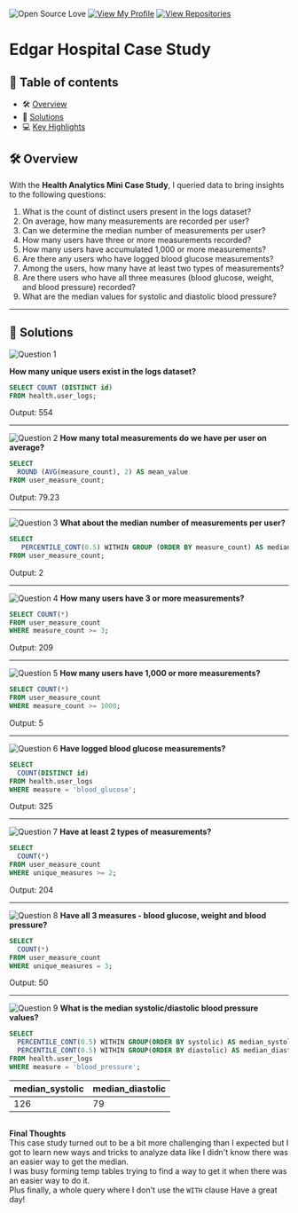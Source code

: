 ![Open Source Love](https://badges.frapsoft.com/os/v1/open-source.svg?v=103)
[![View My Profile](https://img.shields.io/badge/View-My_Profile-green?logo=GitHub)](https://github.com/bmuola)
[![View Repositories](https://img.shields.io/badge/View-My_Repositories-blue?logo=GitHub)](https://github.com/bmuola?tab=repositories)

# Edgar Hospital Case Study

> 
## 📕 **Table of contents**
<!--ts-->
   * 🛠️ [Overview](#️-overview)
   * 🚀 [Solutions](#-solutions)
   * 💻 [Key Highlights](#-key-highlight)

## 🛠️ Overview
With the **Health Analytics Mini Case Study**, I queried data to bring insights to the following questions:
1. What is the count of distinct users present in the logs dataset?
2. On average, how many measurements are recorded per user?
3. Can we determine the median number of measurements per user?
4. How many users have three or more measurements recorded?
5. How many users have accumulated 1,000 or more measurements?
6. Are there any users who have logged blood glucose measurements?
7. Among the users, how many have at least two types of measurements?
8. Are there users who have all three measures (blood glucose, weight, and blood pressure) recorded?
9. What are the median values for systolic and diastolic blood pressure?

---
## 🚀 Solutions

![Question 1](https://img.shields.io/badge/Question-1-971901)

**How many unique users exist in the logs dataset?**
```sql
SELECT COUNT (DISTINCT id)
FROM health.user_logs;
```

Output: 554

---

![Question 2](https://img.shields.io/badge/Question-2-971901)
**How many total measurements do we have per user on average?**
```sql
SELECT
  ROUND (AVG(measure_count), 2) AS mean_value
FROM user_measure_count;
```

Output: 79.23

---

![Question 3](https://img.shields.io/badge/Question-3-971901)
**What about the median number of measurements per user?**
```sql 
SELECT 
   PERCENTILE_CONT(0.5) WITHIN GROUP (ORDER BY measure_count) AS median_value 
FROM user_measure_count;
```

Output: 2

---

![Question 4](https://img.shields.io/badge/Question-4-971901)
**How many users have 3 or more measurements?**
```sql
SELECT COUNT(*)
FROM user_measure_count
WHERE measure_count >= 3;
```

Output: 209

---

![Question 5](https://img.shields.io/badge/Question-5-971901)
**How many users have 1,000 or more measurements?**
```sql 
SELECT COUNT(*)
FROM user_measure_count
WHERE measure_count >= 1000;
```

Output: 5

---

![Question 6](https://img.shields.io/badge/Question-6-971901)
**Have logged blood glucose measurements?**
```sql
SELECT 
  COUNT(DISTINCT id)
FROM health.user_logs
WHERE measure = 'blood_glucose';
```

Output: 325

---

![Question 7](https://img.shields.io/badge/Question-7-971901)
**Have at least 2 types of measurements?**
```sql
SELECT 
  COUNT(*)
FROM user_measure_count
WHERE unique_measures >= 2;
```

Output: 204

---

![Question 8](https://img.shields.io/badge/Question-8-971901)
**Have all 3 measures - blood glucose, weight and blood pressure?**
```sql
SELECT
  COUNT(*)
FROM user_measure_count
WHERE unique_measures = 3;
```

Output: 50

---

![Question 9](https://img.shields.io/badge/Question-9-971901)
**What is the median systolic/diastolic blood pressure values?**
```sql
SELECT
  PERCENTILE_CONT(0.5) WITHIN GROUP(ORDER BY systolic) AS median_systolic,
  PERCENTILE_CONT(0.5) WITHIN GROUP(ORDER BY diastolic) AS median_diastolic
FROM health.user_logs
WHERE measure = 'blood_pressure';
```

|median_systolic|median_diastolic|
|---------------|----------------|
|126            |79              |
```
```

**Final Thoughts**
<br>
This case study turned out to be a bit more challenging than I expected but I got to learn new ways and tricks to analyze data like I didn't know there was an easier way to get the median.<br>
I was busy forming temp tables trying to find a way to get it when there was an easier way to do it.<br>
Plus finally, a whole query where I don't use the ``WITH`` clause
Have a great day!
